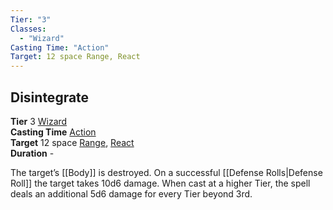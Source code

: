 ```yaml
---
Tier: "3"
Classes:
  - "Wizard"
Casting Time: "Action"
Target: 12 space Range, React
---
```

## Disintegrate
**Tier** 3 [Wizard](app://obsidian.md/SRD/Archetypes/Wizard.md)  
**Casting Time** [Action](app://obsidian.md/SRD/Glossary/Action.md)  
**Target** 12 space [Range](app://obsidian.md/Range), [React](app://obsidian.md/React)  
**Duration** -

The target’s [[Body]] is destroyed. On a successful [[Defense Rolls|Defense Roll]] the target takes 10d6 damage. When cast at a higher Tier, the spell deals an additional 5d6 damage for every Tier beyond 3rd.

